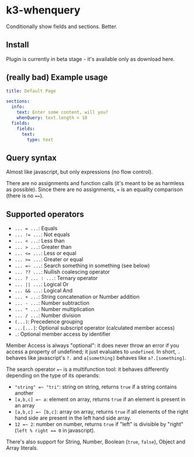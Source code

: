 # k3-whenquery
Conditionally show fields and sections. Better.

## Install
Plugin is currently in beta stage - it's available only as download here. 

## (really bad) Example usage
```yml
title: Default Page

sections:
  info:
    text: Enter some content, will you?
    whenQuery: text.length < 10
  fields:
    fields:
      text:
        type: text
```

## Query syntax
Almost like javascript, but only expressions (no flow control).

There are no assignments and function calls (it's meant to be as harmless as possible). 
Since there are no assignments, `=` is an equality comparison (there is no `==`). 

## Supported operators
 - `... = ...`: Equals
 - `... != ...`: Not equals
 - `... < ...`: Less than
 - `... > ...`: Greater than
 - `... <= ...`: Less or equal
 - `... >= ...`: Greater or equal
 - `... =~ ...`: Search something in something (see below)
 - `... ?? ...`: Nullish coalescing operator 
 - `... ? ... : ...`: Ternary operator
 - `... || ...`: Logical Or
 - `... && ...`: Logical And
 - `... + ...`: String concatenation or Number addition
 - `... - ...`: Number subtraction
 - `... * ...`: Number multiplication
 - `... / ...`: Number division
 - `(...)`: Precedence grouping
 - `...[...]`: Optional subscript operator (calculated member access)
 - `.`: Optional member access by identifier

Member Access is always "optional": it does never throw an error if you access a property of undefined; it just evaluates to `undefined`. In short, `.` behaves like javascript's `?.` and `a[something]` behaves like `a?.[something]`. 

The search operator `=~` is a multifunction tool: it behaves differently depending on the type of its operands:
 - `"string" =~ "tri"`: string on string, returns `true` if a string contains another
 - `[a,b,c] =~ a`: element on array, returns `true` if an element is present in an array
 - `[a,b,c] =~ [b,c]`: array on array, returns `true` if all elements of the right hand side are present in the left hand side array. 
 - `12 =~ 2`: number on number, returns `true` if "left" is divisible by "right" (`left % right == 0` in javascript). 
 
 There's also support for String, Number, Boolean (`true`, `false`), Object and Array literals. 
 
